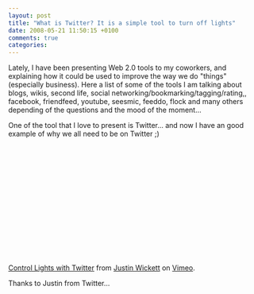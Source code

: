 ```yaml
---
layout: post
title: "What is Twitter? It is a simple tool to turn off lights"
date: 2008-05-21 11:50:15 +0100
comments: true
categories:
---
```

Lately, I have been presenting Web 2.0 tools to my coworkers, and explaining how it could be used to improve the way we do "things" (especially business). Here a list of some of the tools I am talking about blogs, wikis, second life, social networking/bookmarking/tagging/rating,, facebook, friendfeed, youtube, seesmic, feeddo, flock and many others depending of the questions and the mood of the moment...

One of the tool that I love to present is Twitter... and now I have an good example of why we all need to be on Twitter ;)

<object height="225" width="400">	<param name="allowfullscreen" value="true">	<param name="allowscriptaccess" value="always">	<param name="movie" value="http://www.vimeo.com/moogaloop.swf?clip_id=1025711&amp;server=www.vimeo.com&amp;show_title=1&amp;show_byline=1&amp;show_portrait=0&amp;color=&amp;fullscreen=1">	<embed src="http://www.vimeo.com/moogaloop.swf?clip_id=1025711&amp;server=www.vimeo.com&amp;show_title=1&amp;show_byline=1&amp;show_portrait=0&amp;color=&amp;fullscreen=1" type="application/x-shockwave-flash" allowfullscreen="true" allowscriptaccess="always" height="225" width="400"></object>

[Control Lights with Twitter](http://www.vimeo.com/1025711?pg=embed&amp;sec=1025711) from [Justin Wickett](http://www.vimeo.com/user284499?pg=embed&amp;sec=1025711) on [Vimeo](http://vimeo.com?pg=embed&amp;sec=1025711).

Thanks to Justin from Twitter...
